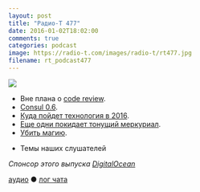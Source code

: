 ```yaml
---
layout: post
title: "Радио-Т 477"
date: 2016-01-02T18:02:00
comments: true
categories: podcast
image: https://radio-t.com/images/radio-t/rt477.jpg
filename: rt_podcast477
---
```

![](https://radio-t.com/images/radio-t/rt477.jpg)

- Вне плана о [code review](https://news.radio-t.com/post/code-review).
- [Consul 0.6](https://news.radio-t.com/post/consul-0-6-hashicorp).
- [Куда пойдет технология в 2016](https://news.radio-t.com/post/9-developer-trends-you-can-bank-on-in-2016).
- [Еще одни покидает тонущий меркуриал](https://news.radio-t.com/post/razrabotka-python-perenositsia-na-git-i-github).
- [Убить магию](https://news.radio-t.com/post/let-the-magic-die-murze-be).
* Темы наших слушателей

_Спонсор этого выпуска [DigitalOcean](https://www.digitalocean.com)_

[аудио](http://cdn.radio-t.com/rt_podcast477.mp3) ● [лог чата](http://chat.radio-t.com/logs/radio-t-477.html)
<audio src="http://cdn.radio-t.com/rt_podcast477.mp3" preload="none"></audio>
